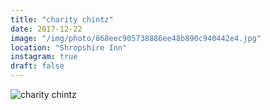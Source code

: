 ```yaml
---
title: "charity chintz"
date: 2017-12-22
image: "/img/photo/868eec905738886ee48b890c940442e4.jpg"
location: "Shropshire Inn"
instagram: true
draft: false
---
```


![charity chintz](/img/photo/868eec905738886ee48b890c940442e4.jpg)
